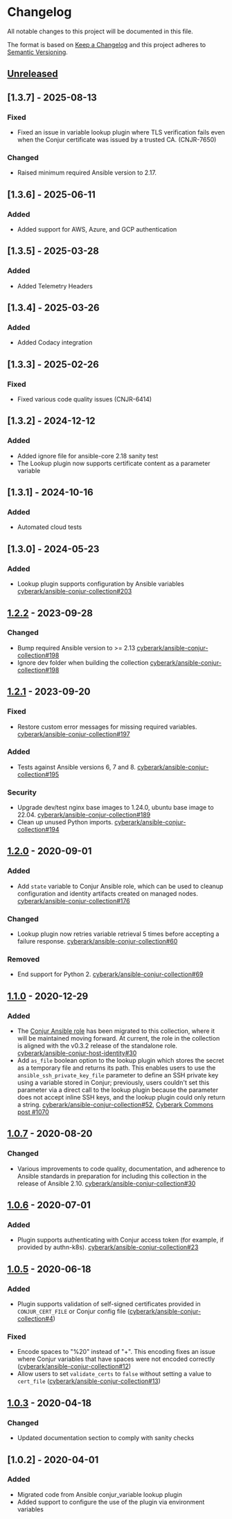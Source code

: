 # Changelog
All notable changes to this project will be documented in this file.

The format is based on [Keep a Changelog](http://keepachangelog.com/en/1.0.0/)
and this project adheres to [Semantic Versioning](http://semver.org/spec/v2.0.0.html).

## [Unreleased]

## [1.3.7] - 2025-08-13

### Fixed
- Fixed an issue in variable lookup plugin where TLS verification fails even when 
  the Conjur certificate was issued by a trusted CA. (CNJR-7650)

### Changed
- Raised minimum required Ansible version to 2.17.

## [1.3.6] - 2025-06-11

### Added
- Added support for AWS, Azure, and GCP authentication

## [1.3.5] - 2025-03-28

### Added
- Added Telemetry Headers

## [1.3.4] - 2025-03-26

### Added
- Added Codacy integration

## [1.3.3] - 2025-02-26

### Fixed
- Fixed various code quality issues (CNJR-6414)

## [1.3.2] - 2024-12-12

### Added
- Added ignore file for ansible-core 2.18 sanity test
- The Lookup plugin now supports certificate content as a parameter variable

## [1.3.1] - 2024-10-16

### Added
- Automated cloud tests

## [1.3.0] - 2024-05-23

### Added
- Lookup plugin supports configuration by Ansible variables
  [cyberark/ansible-conjur-collection#203](https://github.com/cyberark/ansible-conjur-collection/pull/203)

## [1.2.2] - 2023-09-28

### Changed
- Bump required Ansible version to >= 2.13
  [cyberark/ansible-conjur-collection#198](https://github.com/cyberark/ansible-conjur-collection/pull/198)
- Ignore dev folder when building the collection
  [cyberark/ansible-conjur-collection#198](https://github.com/cyberark/ansible-conjur-collection/pull/198)

## [1.2.1] - 2023-09-20

### Fixed
- Restore custom error messages for missing required variables.
  [cyberark/ansible-conjur-collection#197](https://github.com/cyberark/ansible-conjur-collection/pull/197)

### Added
- Tests against Ansible versions 6, 7 and 8.
  [cyberark/ansible-conjur-collection#195](https://github.com/cyberark/ansible-conjur-collection/pull/195)

### Security
- Upgrade dev/test nginx base images to 1.24.0, ubuntu base image to 22.04.
  [cyberark/ansible-conjur-collection#189](https://github.com/cyberark/ansible-conjur-collection/pull/189)
- Clean up unused Python imports.
  [cyberark/ansible-conjur-collection#194](https://github.com/cyberark/ansible-conjur-collection/pull/194)

## [1.2.0] - 2020-09-01

### Added
- Add `state` variable to Conjur Ansible role, which can be used to cleanup
  configuration and identity artifacts created on managed nodes.
  [cyberark/ansible-conjur-collection#176](https://github.com/cyberark/ansible-conjur-collection/pull/176)

### Changed
- Lookup plugin now retries variable retrieval 5 times before accepting a
  failure response.
  [cyberark/ansible-conjur-collection#60](https://github.com/cyberark/ansible-conjur-collection/pull/60)

### Removed
- End support for Python 2.
  [cyberark/ansible-conjur-collection#69](https://github.com/cyberark/ansible-conjur-collection/pull/69)

## [1.1.0] - 2020-12-29

### Added
- The [Conjur Ansible role](https://galaxy.ansible.com/cyberark/conjur-host-identity) has been
  migrated to this collection, where it will be maintained moving forward.
  At current, the role in the collection is aligned with the v0.3.2 release of
  the standalone role.
  [cyberark/ansible-conjur-host-identity#30](https://github.com/cyberark/ansible-conjur-host-identity/issues/30)
- Add `as_file` boolean option to the lookup plugin which stores the secret as
  a temporary file and returns its path. This enables users to use the
  `ansible_ssh_private_key_file` parameter to define an SSH private key using a
  variable stored in Conjur; previously, users couldn't set this parameter via
  a direct call to the lookup plugin because the parameter does not accept
  inline SSH keys, and the lookup plugin could only return a string.
  [cyberark/ansible-conjur-collection#52](https://github.com/cyberark/ansible-conjur-collection/issues/52),
  [Cyberark Commons post #1070](https://discuss.cyberarkcommons.org/t/conjur-ansible-lookup-plugin-and-ssh-key-file/1070) 

## [1.0.7] - 2020-08-20

### Changed
- Various improvements to code quality, documentation, and adherence to Ansible standards
  in preparation for including this collection in the release of Ansible 2.10.
  [cyberark/ansible-conjur-collection#30](https://github.com/cyberark/ansible-conjur-collection/issues/30)

## [1.0.6] - 2020-07-01

### Added
- Plugin supports authenticating with Conjur access token (for example, if provided by authn-k8s).
  [cyberark/ansible-conjur-collection#23](https://github.com/cyberark/ansible-conjur-collection/issues/23)

## [1.0.5] - 2020-06-18

### Added
- Plugin supports validation of self-signed certificates provided in `CONJUR_CERT_FILE`
  or Conjur config file
  ([cyberark/ansible-conjur-collection#4](https://github.com/cyberark/ansible-conjur-collection/issues/4))

### Fixed
- Encode spaces to "%20" instead of "+". This encoding fixes an issue where Conjur
  variables that have spaces were not encoded correctly 
  ([cyberark/ansible-conjur-collection#12](https://github.com/cyberark/ansible-conjur-collection/issues/12))
- Allow users to set `validate_certs` to `false` without setting a value to `cert_file`
  ([cyberark/ansible-conjur-collection#13](https://github.com/cyberark/ansible-conjur-collection/issues/13))

## [1.0.3] - 2020-04-18
### Changed
- Updated documentation section to comply with sanity checks

## [1.0.2] - 2020-04-01
### Added
- Migrated code from Ansible conjur_variable lookup plugin
- Added support to configure the use of the plugin via environment variables

[Unreleased]: https://github.com/cyberark/ansible-conjur-collection/compare/v1.2.2...HEAD
[1.2.2]: https://github.com/cyberark/ansible-conjur-collection/compare/v1.2.1...v1.2.2
[1.2.1]: https://github.com/cyberark/ansible-conjur-collection/compare/v1.2.0...v1.2.1
[1.2.0]: https://github.com/cyberark/ansible-conjur-collection/compare/v1.1.0...v1.2.0
[1.1.0]: https://github.com/cyberark/ansible-conjur-collection/compare/v1.0.7...v1.1.0
[1.0.7]: https://github.com/cyberark/ansible-conjur-collection/compare/v1.0.6...v1.0.7
[1.0.6]: https://github.com/cyberark/ansible-conjur-collection/compare/v1.0.5...v1.0.6
[1.0.5]: https://github.com/cyberark/ansible-conjur-collection/compare/v1.0.3...v1.0.5
[1.0.3]: https://github.com/cyberark/ansible-conjur-collection/compare/v1.0.2...v1.0.3
